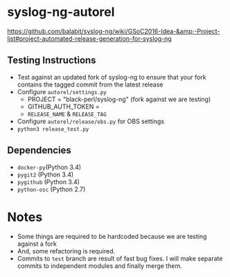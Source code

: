# syslog-ng-autorel
https://github.com/balabit/syslog-ng/wiki/GSoC2016-Idea-&amp;-Project-list#project-automated-release-generation-for-syslog-ng

Testing Instructions
---------------------
- Test against an updated fork of syslog-ng to ensure that your fork contains the tagged commit from 
  the latest release
- Configure `autorel/settings.py` 
	- PROJECT = "black-perl/syslog-ng" (fork against we are testing)
	- GITHUB_AUTH_TOKEN = <github-token-object>
	- `RELEASE_NAME` & `RELEASE_TAG`
- Configure `autorel/release/obs.py` for OBS settings
- `python3 release_test.py`

Dependencies
------------
- `docker-py`(Python 3.4)
- `pygit2` (Python 3.4)
- `pygithub` (Python 3.4)
- `python-osc` (Python 2.7)

Notes
=====
- Some things are required to be hardcoded because we are testing against a fork
- And, some refactoring is required.
- Commits to `test` branch are result of fast bug fixes. I will make separate commits
  to independent modules and finally merge them.


